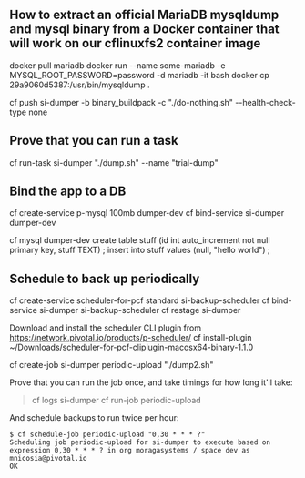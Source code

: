 ## How to extract an official MariaDB mysqldump and mysql binary from a Docker container that will work on our cflinuxfs2 container image

docker pull mariadb
docker run --name some-mariadb -e MYSQL_ROOT_PASSWORD=password -d mariadb -it bash
docker cp 29a9060d5387:/usr/bin/mysqldump .

cf push si-dumper -b binary_buildpack -c "./do-nothing.sh" --health-check-type none

## Prove that you can run a task
cf run-task si-dumper "./dump.sh" --name "trial-dump"

## Bind the app to a DB
cf create-service p-mysql 100mb dumper-dev
cf bind-service si-dumper dumper-dev

cf mysql dumper-dev
create table stuff (id int auto_increment not null primary key, stuff TEXT) ;
insert into stuff values (null, "hello world") ;

## Schedule to back up periodically
cf create-service scheduler-for-pcf standard si-backup-scheduler
cf bind-service si-dumper si-backup-scheduler
cf restage si-dumper

Download and install the scheduler CLI plugin from https://network.pivotal.io/products/p-scheduler/
cf install-plugin ~/Downloads/scheduler-for-pcf-cliplugin-macosx64-binary-1.1.0

cf create-job si-dumper periodic-upload "./dump2.sh"

Prove that you can run the job once, and take timings for how long it'll take:
> cf logs si-dumper
> cf run-job periodic-upload

And schedule backups to run twice per hour:

```
$ cf schedule-job periodic-upload "0,30 * * * ?"
Scheduling job periodic-upload for si-dumper to execute based on expression 0,30 * * * ? in org moragasystems / space dev as mnicosia@pivotal.io
OK
```
